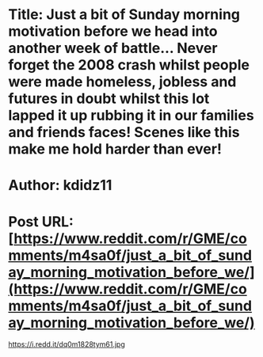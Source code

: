 # Title: Just a bit of Sunday morning motivation before we head into another week of battle... Never forget the 2008 crash whilst people were made homeless, jobless and futures in doubt whilst this lot lapped it up rubbing it in our families and friends faces! Scenes like this make me hold harder than ever!
# Author: kdidz11
# Post URL: [https://www.reddit.com/r/GME/comments/m4sa0f/just_a_bit_of_sunday_morning_motivation_before_we/](https://www.reddit.com/r/GME/comments/m4sa0f/just_a_bit_of_sunday_morning_motivation_before_we/)


https://i.redd.it/dq0m1828tym61.jpg